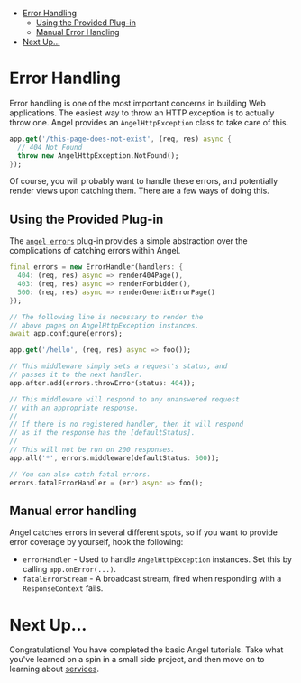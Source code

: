 * [Error Handling](#error-handling)
  * [Using the Provided Plug-in](#using-the-provided-plug-in)
  * [Manual Error Handling](#manual-error-handling)
* [Next Up...](#next-up)

# Error Handling
Error handling is one of the most important concerns in building Web applications. The easiest way to throw an HTTP exception is to actually throw one. Angel provides an `AngelHttpException` class to take care of this.

```dart
app.get('/this-page-does-not-exist', (req, res) async {
  // 404 Not Found
  throw new AngelHttpException.NotFound();
});
```

Of course, you will probably want to handle these errors, and potentially render views upon catching them. There are a few ways of doing this.

## Using the Provided Plug-in

The [`angel_errors`](https://github.com/angel-dart/errors) plug-in provides a simple abstraction over the complications of catching errors within Angel.

```dart
final errors = new ErrorHandler(handlers: {
  404: (req, res) async => render404Page(),
  403: (req, res) async => renderForbidden(),
  500: (req, res) async => renderGenericErrorPage()
});

// The following line is necessary to render the
// above pages on AngelHttpException instances.
await app.configure(errors);

app.get('/hello', (req, res) async => foo());

// This middleware simply sets a request's status, and
// passes it to the next handler.
app.after.add(errors.throwError(status: 404));

// This middleware will respond to any unanswered request
// with an appropriate response.
//
// If there is no registered handler, then it will respond
// as if the response has the [defaultStatus].
//
// This will not be run on 200 responses.
app.all('*', errors.middleware(defaultStatus: 500));

// You can also catch fatal errors.
errors.fatalErrorHandler = (err) async => foo();
```

## Manual error handling
Angel catches errors in several different spots, so if you want to provide
error coverage by yourself, hook the following:

* `errorHandler` - Used to handle `AngelHttpException` instances. Set this by calling
`app.onError(...)`.
* `fatalErrorStream` - A broadcast stream, fired when responding with a `ResponseContext` fails.

# Next Up...
Congratulations! You have completed the basic Angel tutorials. Take what you've learned on a spin in a small side project, and then move on to learning about [services](https://github.com/angel-dart/angel/wiki/Service-Basics).
